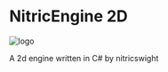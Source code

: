 NitricEngine 2D
===

![logo](https://imgur.com/a/G2dQBQO)

A 2d engine written in C# by nitricswight

